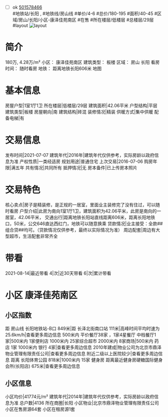 - [ ] ok [501578466](https://bj.5i5j.com/ershoufang/501578466.html)  
 #地铁站/长阳 ,  #地铁线/房山线
#单价/4-6 #总价/180-195 #面积/40-45   #区域/房山/长阳/小区-康泽佳苑南区 #在售 #所在楼层/低楼层 #总楼层/29层 #layout 
![layout](http://image2a.5i5j.com/scm/HOUSE_CUSTOMER/1e6a3da58d08419593812af258f6dd77.jpg_P5.jpg) 
# 简介 
 180万,  4.28万/m² 
小区： 康泽佳苑南区
建筑类型： 板楼
区域： 房山 长阳
看房时间： 随时看房
地铁： 距离地铁长阳606米 地图
# 基本信息 
 房屋户型|1室1厅1卫
所在楼层|低楼层/29层
建筑面积|42.06平米
户型结构|平层
建筑类型|板楼
房屋朝向|南
建筑结构|砖混
装修情况|精装
供暖方式|集中供暖
配备电梯|有
# 交易信息 
 发布时间|2021-07-07
建筑年代|2016年|建筑年代仅供参考，实际房龄以政府信息为准
产权性质|一类经适房
规划用途|普通住宅
上次交易|2016-07-06
购房年限|满五年
共有情况|共同所有
抵押情况|无
房本备件|已上传房本照片
# 交易特色 
 核心卖点|房子是精装修，是正规的一居室，里面业主装修完了没有住过，可以随时看房
户型介绍|此房为南向1室1厅1卫，建筑面积为42.06平米，此房是南向的一居室，42.06平米，
交通出行|距离地铁长阳站直线距离606米，距离长阳地铁口，50米，公交646直达西红门，地铁可以随意换乘
贷款情况|业主接受：全款##组合贷##均可。（贷款情况仅供参考，最终以实际情况为准）
周边配套|周边有大型超市，生活配套非常齐全
# 带看 
 2021-08-14|最近带看	 4|次|近30天带看	 6|次|累计带看
# 小区 康泽佳苑南区
## 小区指数 
 距 房山线 长阳地铁站-B口 849米|距 长泽北街南口站 111米|高峰时间平均时速为25.6km/h|查看更多周边信息
500米内 平价餐厅38家 ，1家4星餐厅
中档餐厅1家|500米内 1家便利店
1000米内 25家综合超市
2000米内 8家商场|500米内 药店 1家
1000米内 银行 4家|查看更多周边信息
2010年建成|物业公司为北京市鼎泽物业管理有限责任公司|查看更多周边信息
附近二级以上医院较少|查看更多周边信息
距离 长阳体育公园 818米|1000米内 15家 健身房
距离最近健身房硬糖国际健身会所(长阳店) 675米|查看更多周边信息
## 小区信息 
 小区均价|41774元/m²
建筑年代|2014年|建筑年代仅供参考，实际房龄以政府信息为准
总户数|4136
所在商圈|长阳
小区物业|北京市鼎泽物业管理有限责任公司
小区在售房源64套
小区在租房源1套
